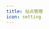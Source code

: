 ```yaml
---
title: 站点管理
icon: setting
---
```


<ProjectPanel v-for="item in config" v-bind="item" />

<script setup lang="ts">
import config from '@manage-plugin-config'
</script>
